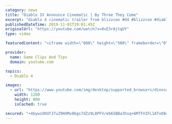 ```yaml
---
category: news
title: "Diablo IV Announce Cinematic | By Three They Come"
excerpt: "diablo 4 cinematic trailer from blizzcon #d4 #blizzcon #diablo."
publishedDateTime: 2019-11-01T19:01:45Z
originalUrl: "https://youtube.com/watch?v=0vE3rAjtqUY"
type: video

featuredContent: "<iframe width=\"800\" height=\"500\" frameborder=\"0\" src=\"https://www.youtube.com/embed/0vE3rAjtqUY\" allow=\"accelerometer; autoplay; encrypted-media; gyroscope; picture-in-picture\" allowfullscreen></iframe>"

provider:
  name: Game Clips And Tips
  domain: youtube.com

topics:
  - Diablo 4

images:
  - url: "https://www.youtube.com/img/desktop/supported_browsers/dinosaur.png"
    width: 1200
    height: 800
    isCached: true

secured: "+4bywsXKUfJ7uZ9HXMv0bgs7dZz9L8PFV/eb65BBa3hsq+6MTFV2FL1ATvO8cHHTQSM59t7OXEDROT3XGxB7uRbing0EXWkQgmUfzauLDnwUe1CnAjz7w6jRMojNBz7JfK4GTXrn64D4arTgEfkoQw7nTCz9EVX6BRWXg2Ol2u0KU/Xzjf8NlG47uTQRlMw/3VmG/NwLObW7+bwu6cAXsBPRzFW4PAdC/wh4v0injWpwsyjoqIcvdf4F6HCWCrUTycc2BCVO/hti+p8BD8Ptl8zmSMUDVLws7OIYeCtx0PyHYVpVV4GdjuoZGckwS7v/Mha4Dqc4WLyRYYdmE3tq8TKoNF2dzDh9YMuSLzbFTMnamoS5czcHLeuzmcbxpYi4R9GMwnGJZYjOAys2fLYioQ==;tgPYHYetAIvCYQsjcUCt0Q=="
---
```


